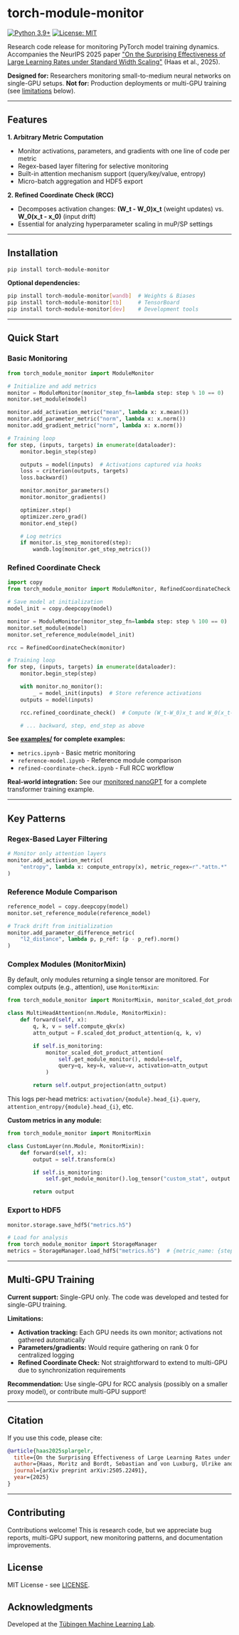 # torch-module-monitor

[![Python 3.9+](https://img.shields.io/badge/python-3.9+-blue.svg)](https://www.python.org/downloads/)
[![License: MIT](https://img.shields.io/badge/License-MIT-yellow.svg)](https://opensource.org/licenses/MIT)

Research code release for monitoring PyTorch model training dynamics. Accompanies the NeurIPS 2025 paper ["On the Surprising Effectiveness of Large Learning Rates under Standard Width Scaling"](https://arxiv.org/abs/2505.22491) (Haas et al., 2025).

**Designed for:** Researchers monitoring small-to-medium neural networks on single-GPU setups.
**Not for:** Production deployments or multi-GPU training (see [limitations](#multi-gpu-training) below).

---

## Features

**1. Arbitrary Metric Computation**
- Monitor activations, parameters, and gradients with one line of code per metric
- Regex-based layer filtering for selective monitoring
- Built-in attention mechanism support (query/key/value, entropy)
- Micro-batch aggregation and HDF5 export

**2. Refined Coordinate Check (RCC)**
- Decomposes activation changes: **(W_t - W_0)x_t** (weight updates) vs. **W_0(x_t - x_0)** (input drift)
- Essential for analyzing hyperparameter scaling in muP/SP settings

---

## Installation

```bash
pip install torch-module-monitor
```

**Optional dependencies:**
```bash
pip install torch-module-monitor[wandb]  # Weights & Biases
pip install torch-module-monitor[tb]     # TensorBoard
pip install torch-module-monitor[dev]    # Development tools
```

---

## Quick Start

### Basic Monitoring

```python
from torch_module_monitor import ModuleMonitor

# Initialize and add metrics
monitor = ModuleMonitor(monitor_step_fn=lambda step: step % 10 == 0)
monitor.set_module(model)

monitor.add_activation_metric("mean", lambda x: x.mean())
monitor.add_parameter_metric("norm", lambda x: x.norm())
monitor.add_gradient_metric("norm", lambda x: x.norm())

# Training loop
for step, (inputs, targets) in enumerate(dataloader):
    monitor.begin_step(step)

    outputs = model(inputs)  # Activations captured via hooks
    loss = criterion(outputs, targets)
    loss.backward()

    monitor.monitor_parameters()
    monitor.monitor_gradients()

    optimizer.step()
    optimizer.zero_grad()
    monitor.end_step()

    # Log metrics
    if monitor.is_step_monitored(step):
        wandb.log(monitor.get_step_metrics())
```

### Refined Coordinate Check

```python
import copy
from torch_module_monitor import ModuleMonitor, RefinedCoordinateCheck

# Save model at initialization
model_init = copy.deepcopy(model)

monitor = ModuleMonitor(monitor_step_fn=lambda step: step % 100 == 0)
monitor.set_module(model)
monitor.set_reference_module(model_init)

rcc = RefinedCoordinateCheck(monitor)

# Training loop
for step, (inputs, targets) in enumerate(dataloader):
    monitor.begin_step(step)

    with monitor.no_monitor():
        _ = model_init(inputs)  # Store reference activations
    outputs = model(inputs)

    rcc.refined_coordinate_check()  # Compute (W_t-W_0)x_t and W_0(x_t-x_0)

    # ... backward, step, end_step as above
```

**See [examples/](examples/) for complete examples:**
- `metrics.ipynb` - Basic metric monitoring
- `reference-model.ipynb` - Reference module comparison
- `refined-coordinate-check.ipynb` - Full RCC workflow

**Real-world integration:** See our [monitored nanoGPT](https://github.com/tml-tuebingen/nanoGPT-monitored) for a complete transformer training example.

---

## Key Patterns

### Regex-Based Layer Filtering

```python
# Monitor only attention layers
monitor.add_activation_metric(
    "entropy", lambda x: compute_entropy(x), metric_regex=r".*attn.*"
)
```

### Reference Module Comparison

```python
reference_model = copy.deepcopy(model)
monitor.set_reference_module(reference_model)

# Track drift from initialization
monitor.add_parameter_difference_metric(
    "l2_distance", lambda p, p_ref: (p - p_ref).norm()
)
```

### Complex Modules (MonitorMixin)

By default, only modules returning a single tensor are monitored. For complex outputs (e.g., attention), use `MonitorMixin`:

```python
from torch_module_monitor import MonitorMixin, monitor_scaled_dot_product_attention

class MultiHeadAttention(nn.Module, MonitorMixin):
    def forward(self, x):
        q, k, v = self.compute_qkv(x)
        attn_output = F.scaled_dot_product_attention(q, k, v)

        if self.is_monitoring:
            monitor_scaled_dot_product_attention(
                self.get_module_monitor(), module=self,
                query=q, key=k, value=v, activation=attn_output
            )

        return self.output_projection(attn_output)
```

This logs per-head metrics: `activation/{module}.head_{i}.query`, `attention_entropy/{module}.head_{i}`, etc.

**Custom metrics in any module:**

```python
from torch_module_monitor import MonitorMixin

class CustomLayer(nn.Module, MonitorMixin):
    def forward(self, x):
        output = self.transform(x)

        if self.is_monitoring:
            self.get_module_monitor().log_tensor("custom_stat", output.norm(dim=-1))

        return output
```

### Export to HDF5

```python
monitor.storage.save_hdf5("metrics.h5")

# Load for analysis
from torch_module_monitor import StorageManager
metrics = StorageManager.load_hdf5("metrics.h5")  # {metric_name: {step: value}}
```

---

## Multi-GPU Training

**Current support:** Single-GPU only. The code was developed and tested for single-GPU training.

**Limitations:**
- **Activation tracking:** Each GPU needs its own monitor; activations not gathered automatically
- **Parameters/gradients:** Would require gathering on rank 0 for centralized logging
- **Refined Coordinate Check:** Not straightforward to extend to multi-GPU due to synchronization requirements

**Recommendation:** Use single-GPU for RCC analysis (possibly on a smaller proxy model), or contribute multi-GPU support!

---

## Citation

If you use this code, please cite:

```bibtex
@article{haas2025splargelr,
  title={On the Surprising Effectiveness of Large Learning Rates under Standard Width Scaling},
  author={Haas, Moritz and Bordt, Sebastian and von Luxburg, Ulrike and Vankadara, Leena Chennuru},
  journal={arXiv preprint arXiv:2505.22491},
  year={2025}
}
```

---

## Contributing

Contributions welcome! This is research code, but we appreciate bug reports, multi-GPU support, new monitoring patterns, and documentation improvements.

## License

MIT License - see [LICENSE](LICENSE).

## Acknowledgments

Developed at the [Tübingen Machine Learning Lab](https://tml.cs.uni-tuebingen.de/).
